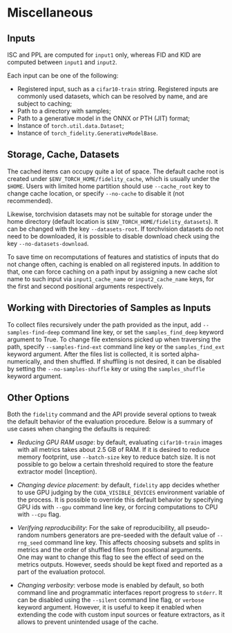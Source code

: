 # Miscellaneous

## Inputs

ISC and PPL are computed for `input1` only, whereas FID and KID are computed between `input1` and `input2`.

Each input can be one of the following:
- Registered input, such as a `cifar10-train` string. Registered inputs are commonly used datasets, which can be 
  resolved by name, and are subject to caching;
- Path to a directory with samples;
- Path to a generative model in the ONNX or PTH (JIT) format;
- Instance of `torch.util.data.Dataset`;
- Instance of `torch_fidelity.GenerativeModelBase`.

## Storage, Cache, Datasets

The cached items can occupy quite a lot of space. The default cache root is created under 
`$ENV_TORCH_HOME/fidelity_cache`, which is usually under the `$HOME`. Users with limited home partition should use 
`--cache_root` key to change cache location, or specify `--no-cache` to disable it (not recommended).

Likewise, torchvision datasets may not be suitable for storage under the home directory (default location is
`$ENV_TORCH_HOME/fidelity_datasets`). It can be changed with the key `--datasets-root`. 
If torchvision datasets do not need to be downloaded, it is possible to disable download check using the key 
`--no-datasets-download`.

To save time on recomputations of features and statistics of inputs that do not change often, caching is enabled
on all registered inputs. In addition to that, one can force caching on a path input by assigning a new cache slot name
to such input via `input1_cache_name` or `input2_cache_name` keys, for the first and second positional arguments
respectively.

## Working with Directories of Samples as Inputs

To collect files recursively under the path provided as the input, add `--samples-find-deep` command line key, or set 
the `samples_find_deep` keyword argument to True. 
To change file extensions picked up when traversing the path, specify `--samples-find-ext` command line key or 
the `samples_find_ext` keyword argument.
After the files list is collected, it is sorted alpha-numerically, and then shuffled. If shuffling is not desired, it
can be disabled by setting the `--no-samples-shuffle` key or using the `samples_shuffle` keyword argument.

## Other Options

Both the `fidelity` command and the API provide several options to tweak the default behavior of the evaluation 
procedure. 
Below is a summary of use cases when changing the defaults is required:

- *Reducing GPU RAM usage*: by default, evaluating `cifar10-train` images with all metrics takes about 2.5 GB of RAM. 
  If it is desired to reduce memory footprint, use `--batch-size` key to reduce batch size. 
  It is not possible to go below a certain threshold required to store the feature extractor model (Inception).

- *Changing device placement*: by default, `fidelity` app decides whether to use GPU judging by the 
  `CUDA_VISIBLE_DEVICES` environment variable of the process. 
  It is possible to override this default behavior by specifying GPU ids with `--gpu` command line key, or forcing 
  computations to CPU with `--cpu` flag.

- *Verifying reproducibility*: For the sake of reproducibility, all pseudo-random numbers generators are pre-seeded 
  with the default value of `--rng_seed` command line key. 
  This affects choosing subsets and splits in metrics and the order of shuffled files from positional arguments.  
  One may want to change this flag to see the effect of seed on the metrics outputs. However, seeds should be kept 
  fixed and reported as a part of the evaluation protocol.  
 
- *Changing verbosity*: verbose mode is enabled by default, so both command line and programmatic interfaces report
  progress to `stderr`. 
  It can be disabled using the `--silent` command line flag, or `verbose` keyword argument. 
  However, it is useful to keep it enabled when extending the code with custom input sources or feature extractors, 
  as it allows to prevent unintended usage of the cache.

